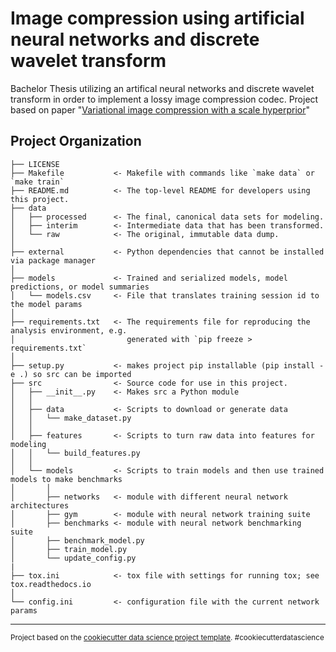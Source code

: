 Image compression using artificial neural networks and discrete wavelet transform
==============================

Bachelor Thesis utilizing an artifical neural networks and discrete wavelet transform in order to implement a lossy image compression codec. Project based on paper "[Variational image compression with a scale hyperprior](https://arxiv.org/abs/1802.01436)"

Project Organization
------------

    ├── LICENSE
    ├── Makefile           <- Makefile with commands like `make data` or `make train`
    ├── README.md          <- The top-level README for developers using this project.
    ├── data
    │   ├── processed      <- The final, canonical data sets for modeling.
    │   ├── interim        <- Intermediate data that has been transformed.
    │   └── raw            <- The original, immutable data dump.
    │
    ├── external           <- Python dependencies that cannot be installed via package manager
    │
    ├── models             <- Trained and serialized models, model predictions, or model summaries
    │   └── models.csv     <- File that translates training session id to the model params
    │
    ├── requirements.txt   <- The requirements file for reproducing the analysis environment, e.g.
    │                         generated with `pip freeze > requirements.txt`
    │
    ├── setup.py           <- makes project pip installable (pip install -e .) so src can be imported
    ├── src                <- Source code for use in this project.
    │   ├── __init__.py    <- Makes src a Python module
    │   │
    │   ├── data           <- Scripts to download or generate data
    │   │   └── make_dataset.py
    │   │
    │   ├── features       <- Scripts to turn raw data into features for modeling
    │   │   └── build_features.py
    │   │
    │   └── models         <- Scripts to train models and then use trained models to make benchmarks
    │       │
    │       ├── networks   <- module with different neural network architectures
    │       ├── gym        <- module with neural network training suite
    │       ├── benchmarks <- module with neural network benchmarking suite
    │       ├── benchmark_model.py
    │       ├── train_model.py
    │       └── update_config.py
    |
    ├── tox.ini            <- tox file with settings for running tox; see tox.readthedocs.io
    │
    └── config.ini         <- configuration file with the current network params

--------

<p><small>Project based on the <a target="_blank" href="https://drivendata.github.io/cookiecutter-data-science/">cookiecutter data science project template</a>. #cookiecutterdatascience</small></p>
